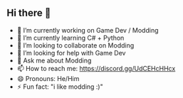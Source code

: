 ## Hi there 👋


- 🔭 I’m currently working on Game Dev / Modding
- 🌱 I’m currently learning C# + Python
- 👯 I’m looking to collaborate on Modding
- 🤔 I’m looking for help with Game Dev
- 💬 Ask me about Modding
- 📫 How to reach me: https://discord.gg/UdCEHcHHcx
- 😄 Pronouns: He/Him
- ⚡ Fun fact: "i like modding :)"
